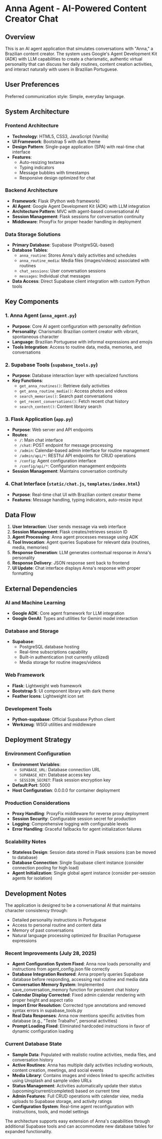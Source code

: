 # Anna Agent - AI-Powered Content Creator Chat

## Overview

This is an AI agent application that simulates conversations with "Anna," a Brazilian content creator. The system uses Google's Agent Development Kit (ADK) with LLM capabilities to create a charismatic, authentic virtual personality that can discuss her daily routines, content creation activities, and interact naturally with users in Brazilian Portuguese.

## User Preferences

Preferred communication style: Simple, everyday language.

## System Architecture

### Frontend Architecture
- **Technology**: HTML5, CSS3, JavaScript (Vanilla)
- **UI Framework**: Bootstrap 5 with dark theme
- **Design Pattern**: Single-page application (SPA) with real-time chat interface
- **Features**: 
  - Auto-resizing textarea
  - Typing indicators
  - Message bubbles with timestamps
  - Responsive design optimized for chat

### Backend Architecture
- **Framework**: Flask (Python web framework)
- **AI Agent**: Google Agent Development Kit (ADK) with LLM integration
- **Architecture Pattern**: MVC with agent-based conversational AI
- **Session Management**: Flask sessions for conversation continuity
- **Middleware**: ProxyFix for proper header handling in deployment

### Data Storage Solutions
- **Primary Database**: Supabase (PostgreSQL-based)
- **Database Tables**:
  - `anna_routine`: Stores Anna's daily activities and schedules
  - `anna_routine_media`: Media files (images/videos) associated with routines
  - `chat_sessions`: User conversation sessions
  - `messages`: Individual chat messages
- **Data Access**: Direct Supabase client integration with custom Python tools

## Key Components

### 1. Anna Agent (`anna_agent.py`)
- **Purpose**: Core AI agent configuration with personality definition
- **Personality**: Charismatic Brazilian content creator with vibrant, spontaneous character
- **Language**: Brazilian Portuguese with informal expressions and emojis
- **Tools Integration**: Access to routine data, media, memories, and conversations

### 2. Supabase Tools (`supabase_tools.py`)
- **Purpose**: Database interaction layer with specialized functions
- **Key Functions**:
  - `get_anna_routines()`: Retrieve daily activities
  - `get_anna_routine_media()`: Access photos and videos
  - `search_memories()`: Search past conversations
  - `get_recent_conversations()`: Fetch recent chat history
  - `search_content()`: Content library search

### 3. Flask Application (`app.py`)
- **Purpose**: Web server and API endpoints
- **Routes**:
  - `/`: Main chat interface
  - `/chat`: POST endpoint for message processing
  - `/admin`: Calendar-based admin interface for routine management
  - `/admin/api/*`: RESTful API endpoints for CRUD operations
  - `/config`: Agent configuration interface
  - `/config/api/*`: Configuration management endpoints
- **Session Management**: Maintains conversation continuity

### 4. Chat Interface (`static/chat.js`, `templates/index.html`)
- **Purpose**: Real-time chat UI with Brazilian content creator theme
- **Features**: Message handling, typing indicators, auto-resize input

## Data Flow

1. **User Interaction**: User sends message via web interface
2. **Session Management**: Flask creates/retrieves session ID
3. **Agent Processing**: Anna agent processes message using ADK
4. **Tool Invocation**: Agent queries Supabase for relevant data (routines, media, memories)
5. **Response Generation**: LLM generates contextual response in Anna's personality
6. **Response Delivery**: JSON response sent back to frontend
7. **UI Update**: Chat interface displays Anna's response with proper formatting

## External Dependencies

### AI and Machine Learning
- **Google ADK**: Core agent framework for LLM integration
- **Google GenAI**: Types and utilities for Gemini model interaction

### Database and Storage
- **Supabase**: 
  - PostgreSQL database hosting
  - Real-time subscriptions capability
  - Built-in authentication (not currently utilized)
  - Media storage for routine images/videos

### Web Framework
- **Flask**: Lightweight web framework
- **Bootstrap 5**: UI component library with dark theme
- **Feather Icons**: Lightweight icon set

### Development Tools
- **Python-supabase**: Official Supabase Python client
- **Werkzeug**: WSGI utilities and middleware

## Deployment Strategy

### Environment Configuration
- **Environment Variables**:
  - `SUPABASE_URL`: Database connection URL
  - `SUPABASE_KEY`: Database access key
  - `SESSION_SECRET`: Flask session encryption key
- **Default Port**: 5000
- **Host Configuration**: 0.0.0.0 for container deployment

### Production Considerations
- **Proxy Handling**: ProxyFix middleware for reverse proxy deployment
- **Session Security**: Configurable session secret for production
- **Logging**: Comprehensive logging with configurable levels
- **Error Handling**: Graceful fallbacks for agent initialization failures

### Scalability Notes
- **Stateless Design**: Session data stored in Flask sessions (can be moved to database)
- **Database Connection**: Single Supabase client instance (consider connection pooling for high load)
- **Agent Initialization**: Single global agent instance (consider per-session agents for isolation)

## Development Notes

The application is designed to be a conversational AI that maintains character consistency through:
- Detailed personality instructions in Portuguese
- Access to personal routine and content data
- Memory of past conversations
- Natural language processing optimized for Brazilian Portuguese expressions

### Recent Improvements (July 28, 2025)
- **Agent Configuration System Fixed**: Anna now loads personality and instructions from agent_config.json file correctly
- **Database Integration Restored**: Anna properly queries Supabase database before responding, accessing real routine and media data
- **Conversation Memory System**: Implemented save_conversation_memory function for persistent chat history
- **Calendar Display Corrected**: Fixed admin calendar rendering with proper height and aspect ratio
- **Import Error Resolution**: Corrected type annotations and removed syntax errors in supabase_tools.py
- **Real Data Responses**: Anna now mentions specific activities from database (e.g., "Teste Trabalho", personal activities)
- **Prompt Loading Fixed**: Eliminated hardcoded instructions in favor of dynamic configuration loading

### Current Database State
- **Sample Data**: Populated with realistic routine activities, media files, and conversation history
- **Active Routines**: Anna has multiple daily activities including workouts, content creation, meetings, and social events
- **Media Library**: Contains images and videos linked to specific activities using Unsplash and sample video URLs
- **Status Management**: Activities automatically update their status (upcoming/current/completed) based on current time
- **Admin Features**: Full CRUD operations with calendar view, media uploads to Supabase storage, and activity ratings
- **Configuration System**: Real-time agent reconfiguration with instructions, tools, and model settings

The architecture supports easy extension of Anna's capabilities through additional Supabase tools and can accommodate new database tables for expanded functionality.
